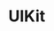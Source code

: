 # UIKit


<p>
<img=src"https://github.com/Venera-Ko/Localization/blob/main/Localization/Screen.gif" width="260">
</p>
